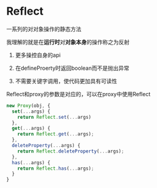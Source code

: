 # Reflect

一系列的对对象操作的静态方法

我理解的就是在**运行时**对**对象本身**的操作称之为反射

1. 更多操控自身的api

2. 在defineProerty时返回boolean而不是抛出异常

3. 不需要关键字调用，使代码更加具有可读性

Reflect和proxy的参数是对应的，可以在proxy中使用Reflect

``` js
new Proxy(obj, {
  set(...args) {
    return Reflect.set(...args)
  },
  get(...args) {
    return Reflect.get(...args);
  },
  deleteProperty(...args) {
    return Reflect.deleteProperty(...args);
  },
  has(...args) {
    return Reflect.has(...args);
  }
}
```
